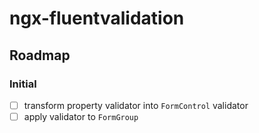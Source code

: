 # ngx-fluentvalidation

## Roadmap

### Initial

- [ ] transform property validator into `FormControl` validator
- [ ] apply validator to `FormGroup`
